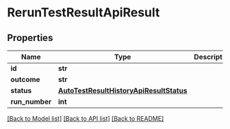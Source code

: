 # RerunTestResultApiResult


## Properties
Name | Type | Description | Notes
------------ | ------------- | ------------- | -------------
**id** | **str** |  | 
**outcome** | **str** |  | 
**status** | [**AutoTestResultHistoryApiResultStatus**](AutoTestResultHistoryApiResultStatus.md) |  | 
**run_number** | **int** |  | 

[[Back to Model list]](../README.md#documentation-for-models) [[Back to API list]](../README.md#documentation-for-api-endpoints) [[Back to README]](../README.md)



